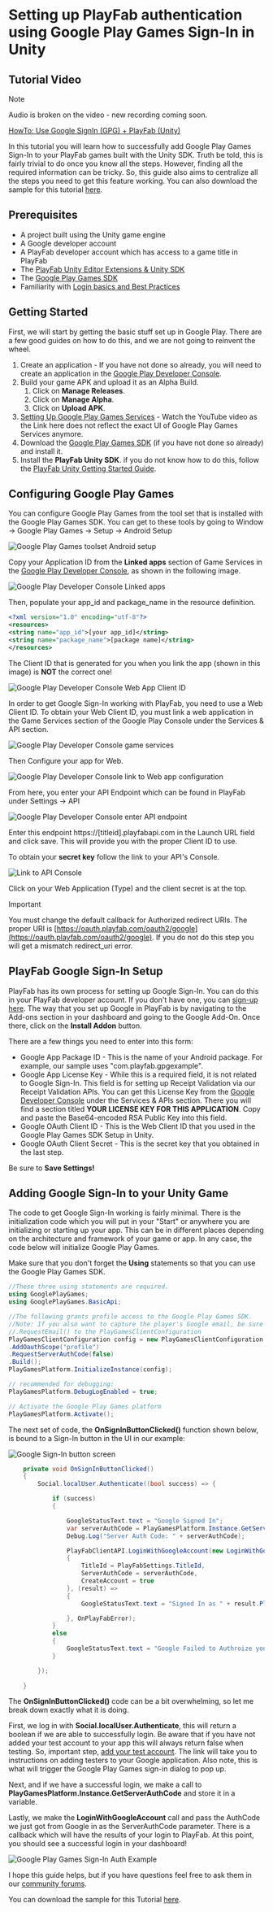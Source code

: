# Setting up PlayFab authentication using Google Play Games Sign-In in Unity

## Tutorial Video

> [!NOTE]
> Audio is broken on the video - new recording coming soon.

[HowTo: Use Google SignIn (GPG) + PlayFab (Unity)](https://youtu.be/igup53sdmHg)

In this tutorial you will learn how to successfully add Google Play Games Sign-In to your PlayFab games built with the Unity SDK. Truth be told, this is fairly trivial to do once you know all the steps. However, finding all the required information can be tricky. So, this guide also aims to centralize all the steps you need to get this feature working. You can also download the sample for this tutorial [here](https://github.com/PlayFab/PlayFab-Samples/tree/master/Recipes/GoogleSignInSample).

## Prerequisites

- A project built using the Unity game engine
- A Google developer account
- A PlayFab developer account which has access to a game title in PlayFab
- The [PlayFab Unity Editor Extensions & Unity SDK](https://api.playfab.com/docs/getting-started/unity-getting-started)
- The [Google Play Games SDK](https://github.com/playgameservices/play-games-plugin-for-unity)
- Familiarity with [Login basics and Best Practices](../../authentication/platform-specific-authentication/login-basics-best-practices)

## Getting Started

First, we will start by getting the basic stuff set up in Google Play. There are a few good guides on how to do this, and we are not going to reinvent the wheel.

1. Create an application - If you have not done so already, you will need to create an application in the [Google Play Developer Console](https://play.google.com/apps/publish).
2. Build your game APK and upload it as an Alpha Build.
    1. Click on **Manage Releases**.
    2. Click on **Manage Alpha**.
    3. Click on **Upload APK**.
3. [Setting Up Google Play Games Services]() - Watch the YouTube video as the Link here does not reflect the exact UI of Google Play Games Services anymore.
4. Download the [Google Play Games SDK]() (if you have not done so already) and install it.
5. Install the **PlayFab Unity SDK**. if you do not know how to do this, follow the [PlayFab Unity Getting Started Guide](https://api.playfab.com/docs/getting-started/unity-getting-started).

## Configuring Google Play Games

You can configure Google Play Games from the tool set that is installed with the Google Play Games SDK. You can get to these tools by going to Window -> Google Play Games -> Setup -> Android Setup

![Google Play Games toolset Android setup](media/tutorials/google-unity/gpg-toolset.png)  

Copy your Application ID from the **Linked apps** section of Game Services in the [Google Play Developer Console](https://play.google.com/apps/publish), as shown in the following image.

![Google Play Developer Console Linked apps](media/tutorials/google-unity/gpdc-linked-apps.png)  

Then, populate your app_id and package_name in the resource definition.

```xml
<?xml version="1.0" encoding="utf-8"?>
<resources>
<string name="app_id">[your app_id]</string>
<string name="package_name">[package name]</string>
</resources>
```

The Client ID that is generated for you when you link the app (shown in this image) is **NOT** the correct one!

![Google Play Developer Console Web App Client ID](media/tutorials/google-unity/gpdc-client-id.png)  

In order to get Google Sign-In working with PlayFab, you need to use a Web Client ID. To obtain your Web Client ID, you must link a web application in the Game Services section of the Google Play Console under the Services & API section.

![Google Play Developer Console game services](media/tutorials/google-unity/gpdc-game-services.png)  

Then Configure your app for Web.

![Google Play Developer Console link to Web app configuration](media/tutorials/google-unity/gpdc-link-to-web-app-config.png)  

From here, you enter your API Endpoint which can be found in PlayFab under Settings -> API

![Google Play Developer Console enter API endpoint](media/tutorials/google-unity/gdpc-set-api-endpoint.png)  

Enter this endpoint https://[titleid].playfabapi.com in the Launch URL field and click save. This will provide you with the proper Client ID to use.

To obtain your **secret key** follow the link to your API's Console.

![Link to API Console](media/tutorials/google-unity/link-to-api-console.png)  

Click on your Web Application (Type) and the client secret is at the top.

> [!IMPORTANT]
> You must change the default callback for Authorized redirect URIs. The proper URI is [https://oauth.playfab.com/oauth2/google](https://oauth.playfab.com/oauth2/google).
> If you do not do this step you will get a mismatch redirect_uri error.

## PlayFab Google Sign-In Setup

PlayFab has its own process for setting up Google Sign-In. You can do this in your PlayFab developer account. If you don't have one, you can [sign-up here](https://developer.playfab.com/en-us/sign-up). The way that you set up Google in PlayFab is by navigating to the Add-ons section in your dashboard and going to the Google Add-On. Once there, click on the **Install Addon** button.

There are a few things you need to enter into this form:

- Google App Package ID - This is the name of your Android package. For example, our sample uses "com.playfab.gpgexample".
- Google App License Key - While this is a required field, it is not related to Google Sign-In. This field is for setting up Receipt Validation via our Receipt Validation APIs. You can get this License Key from the [Google Developer Console](https://play.google.com/apps/publish) under the Services & APIs section. There you will find a section titled **YOUR LICENSE KEY FOR THIS APPLICATION**. Copy and paste the Base64-encoded RSA Public Key into this field.
- Google OAuth Client ID - This is the Web Client ID that you used in the Google Play Games SDK Setup in Unity.
- Google OAuth Client Secret - This is the secret key that you obtained in the last step.

Be sure to **Save Settings!**

## Adding Google Sign-In to your Unity Game

The code to get Google Sign-In working is fairly minimal. There is the initialization code which you will put in your "Start" or anywhere you are initializing or starting up your app. This can be in different places depending on the architecture and framework of your game or app. In any case, the code below will initialize Google Play Games.

Make sure that you don't forget the **Using** statements so that you can use the Google Play Games SDK.

```csharp
//These three using statements are required.
using GooglePlayGames;
using GooglePlayGames.BasicApi;
```

```csharp
//The following grants profile access to the Google Play Games SDK.
//Note: If you also want to capture the player's Google email, be sure to add
//.RequestEmail() to the PlayGamesClientConfiguration
PlayGamesClientConfiguration config = new PlayGamesClientConfiguration.Builder()
.AddOauthScope("profile")
.RequestServerAuthCode(false)
.Build();
PlayGamesPlatform.InitializeInstance(config);

// recommended for debugging:
PlayGamesPlatform.DebugLogEnabled = true;

// Activate the Google Play Games platform
PlayGamesPlatform.Activate();
```

The next set of code, the **OnSignInButtonClicked()** function shown below, is bound to a Sign-In button in the UI in our example:

![Google Sign-In button screen](media/tutorials/google-unity/sign-in-button-screen.png)  

```csharp
    private void OnSignInButtonClicked()
    {
        Social.localUser.Authenticate((bool success) => {

            if (success)
            {

                GoogleStatusText.text = "Google Signed In";
                var serverAuthCode = PlayGamesPlatform.Instance.GetServerAuthCode();
                Debug.Log("Server Auth Code: " + serverAuthCode);

                PlayFabClientAPI.LoginWithGoogleAccount(new LoginWithGoogleAccountRequest()
                {
                    TitleId = PlayFabSettings.TitleId,
                    ServerAuthCode = serverAuthCode,
                    CreateAccount = true
                }, (result) =>
                {
                    GoogleStatusText.text = "Signed In as " + result.PlayFabId;

                }, OnPlayFabError);
            }
            else
            {
                GoogleStatusText.text = "Google Failed to Authroize your login";
            }

        });
        
    }
```

The **OnSignInButtonClicked()** code can be a bit overwhelming, so let me break down exactly what it is doing.

First, we log in with **Social.localUser.Authenticate**, this will return a boolean if we are able to successfully login. Be aware that if you have not added your test account to your app this will always return false when testing. So, important step, [add your test account](https://developers.google.com/games/services/console/testpub). The link will take you to instructions on adding testers to your Google application. Also note, this is what will trigger the Google Play Games sign-in dialog to pop up.

Next, and if we have a successful login, we make a call to **PlayGamesPlatform.Instance.GetServerAuthCode** and store it in a variable.

Lastly, we make the **LoginWithGoogleAccount** call and pass the AuthCode we just got from Google in as the ServerAuthCode parameter. There is a callback which will have the results of your login to PlayFab. At this point, you should see a successful login in your dashboard!

![Google Play Games Sign-In Auth Example](media/tutorials/google-unity/gpg-sign-in-auth-example.png)  

I hope this guide helps, but if you have questions feel free to ask them in our [community forums](https://community.playfab.com/).

You can download the sample for this Tutorial [here](http://s3-us-west-2.amazonaws.com/api-playfab-com-craft-files/FileAssets/GooglePlayGamesSignInExample.zip).